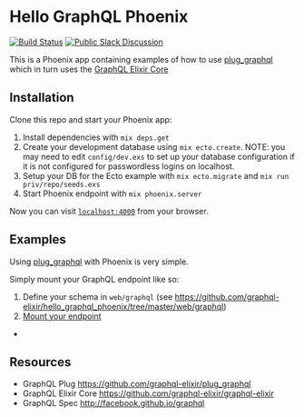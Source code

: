 # Hello GraphQL Phoenix

[![Build Status](https://travis-ci.org/graphql-elixir/hello_graphql_phoenix.svg)](https://travis-ci.org/graphql-elixir/hello_graphql_phoenix)
[![Public Slack Discussion](https://graphql-slack.herokuapp.com/badge.svg)](https://graphql-slack.herokuapp.com/)

This is a Phoenix app containing examples of how to use [plug_graphql](https://github.com/graphql-elixir/plug_graphql) which in turn uses the [GraphQL Elixir Core](https://github.com/graphql-elixir/graphql-elixir)

## Installation

Clone this repo and start your Phoenix app:

  1. Install dependencies with `mix deps.get`
  2. Create your development database using `mix ecto.create`.
     NOTE: you may need to edit `config/dev.exs` to set up your database configuration
     if it is not configured for passwordless logins on localhost.
  3. Setup your DB for the Ecto example with `mix ecto.migrate` and `mix run priv/repo/seeds.exs`
  4. Start Phoenix endpoint with `mix phoenix.server`

Now you can visit [`localhost:4000`](http://localhost:4000) from your browser.

## Examples

Using [plug_graphql](https://github.com/graphql-elixir/plug_graphql) with Phoenix is very simple.

Simply mount your GraphQL endpoint like so:

1. Define your schema in `web/graphql` (see https://github.com/graphql-elixir/hello_graphql_phoenix/tree/master/web/graphql)
2. [Mount your endpoint](https://github.com/graphql-elixir/hello_graphql_phoenix/blob/master/web/router.ex#L22-L26)

-

## Resources

* GraphQL Plug https://github.com/graphql-elixir/plug_graphql
* GraphQL Elixir Core https://github.com/graphql-elixir/graphql-elixir
* GraphQL Spec http://facebook.github.io/graphql
